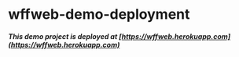 # wffweb-demo-deployment

##### This demo project is deployed at [https://wffweb.herokuapp.com](https://wffweb.herokuapp.com)